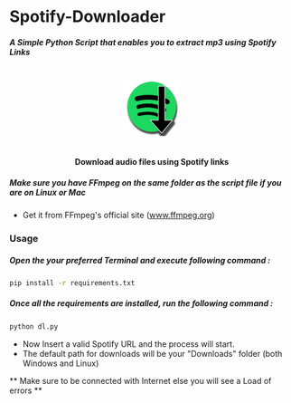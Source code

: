 # Spotify-Downloader

#####    A Simple Python Script that enables you to extract mp3 using Spotify Links

### ######## 
<p align="center">
  <br>
  <img src="./spdl.png" height="100px"/>
  <br><br><br>
  <b>Download audio files using Spotify links</b>
  <br>
</p>


 #####  Make sure you have FFmpeg  on the same folder as the script file if you are on Linux or Mac
  - Get it from FFmpeg's official site (www.ffmpeg.org) 

### Usage

##### Open the your preferred Terminal and execute following command : 


```sh
pip install -r requirements.txt
```

##### Once all the requirements are installed, run the following command :
```sh
python dl.py
```
- Now Insert a valid Spotify URL and the process will start.
- The default path for downloads will be your "Downloads" folder (both Windows and Linux)

** Make sure to be connected with Internet else you will see a Load of errors ** 

